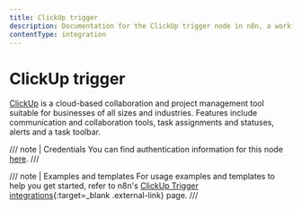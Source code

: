 ```yaml
---
title: ClickUp trigger
description: Documentation for the ClickUp trigger node in n8n, a workflow automation platform. Includes details of operations and configuration, and links to examples and credentials information.
contentType: integration
---
```


# ClickUp trigger

[ClickUp](https://clickup.com/) is a cloud-based collaboration and project management tool suitable for businesses of all sizes and industries. Features include communication and collaboration tools, task assignments and statuses, alerts and a task toolbar.

/// note | Credentials
You can find authentication information for this node [here](/integrations/builtin/credentials/clickup/).
///

///  note  | Examples and templates
For usage examples and templates to help you get started, refer to n8n's [ClickUp Trigger integrations](https://n8n.io/integrations/clickup-trigger/){:target=_blank .external-link} page.
///
